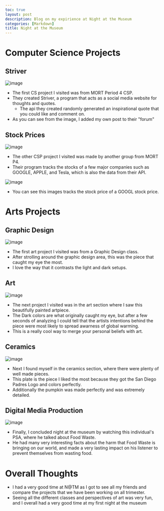 ```yaml
---
toc: true
layout: post
description: Blog on my expirience at Night at the Museum
categories: [Markdown]
title: Night at the Museum 
---
```


# Computer Science Projects

## Striver
![image](https://user-images.githubusercontent.com/111910633/201007450-181e9c3e-3470-4cb5-81a1-31e2f362ada2.png)

- The first CS project I visited was from MORT Period 4 CSP.
- They created Striver, a program that acts as a social media website for thoughts and quotes.
    - The api they created randomly generated an inspirational quote that you could like and comment on.
- As you can see from the image, I added my own post to their "forum"

## Stock Prices
![image](https://user-images.githubusercontent.com/111910633/201007470-e305022a-6070-41aa-8170-2b0ece113989.png)

- The other CSP project I visited was made by another group from MORT P4.
- Their program tracks the stocks of a few major companies such as GOOGLE, APPLE, and Tesla, which is also the data from their API.

![image](https://user-images.githubusercontent.com/111910633/201007497-7728f277-ff7a-40cc-b133-c3423b787f77.png)

- You can see this images tracks the stock price of a GOOGL stock price.

# Arts Projects

## Graphic Design
![image](https://user-images.githubusercontent.com/111910633/201007525-403f2ff2-ba7d-44f8-97fb-2d210eb9134a.png)

- The first art project I visited was from a Graphic Design class. 
- After strolling around the graphic design area, this was the piece that caught my eye the most.
- I love the way that it contrasts the light and dark setups.

## Art
![image](https://user-images.githubusercontent.com/111910633/201007543-4024c639-02e4-4fef-b482-0f3abdb27c96.png)

- The next project I visited was in the art section where I saw this beautifully painted artpiece.
- The Dark colors are what originally caught my eye, but after a few seconds of analyzing I could tell that the artists intentions behind the piece were most likely to spread awarness of global warming.
- This is a really cool way to merge your personal beliefs with art.

## Ceramics
![image](https://user-images.githubusercontent.com/111910633/201007556-67a3141a-c42f-4710-8ac7-30bd14c429be.png)

- Next I found myself in the ceramics section, where there were plenty of well made pieces.
- This plate is the piece I liked the most because they got the San Diego Padres Logo and colors perfectly.
- Additionally the pumpkin was made perfectly and was extremely detailed.

## Digital Media Production
![image](https://user-images.githubusercontent.com/111910633/201007567-ab0b7fa4-c1a9-4c7a-867b-1da56d2be67a.png)

- Finally, I concluded night at the museum by watching this individual's PSA, where he talked about Food Waste.
- He had many very interesting facts about the harm that Food Waste is bringing on our world, and made a very lasting impact on his listener to prevent themselves from wasting food.

# Overall Thoughts
- I had a very good time at N@TM as I got to see all my friends and compare the projects that we have been working on all trimester.
- Seeing all the different classes and perspectives of art was very fun, and I overall had a very good time at my first night at the museum
